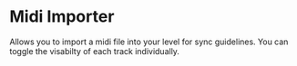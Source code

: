 # Midi Importer

Allows you to import a midi file into your level for sync guidelines. You can toggle the visabilty of each track individually.